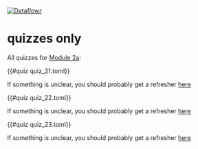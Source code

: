 [![Dataflowr](https://raw.githubusercontent.com/dataflowr/website/master/_assets/dataflowr_logo.png)](https://dataflowr.github.io/website/)

# quizzes only

All quizzes for [Module 2a](https://dataflowr.github.io/website/modules/2a-pytorch-tensors/):

{{#quiz quiz_21.toml}}

If something is unclear, you should probably get a refresher [here](./02_basics_runall.md#module-2-pytorch-tensors-and-automatic-differentiation)

{{#quiz quiz_22.toml}}

If something is unclear, you should probably get a refresher [here](./02_basics_runall.md#cuda)

{{#quiz quiz_23.toml}}

If something is unclear, you should probably get a refresher [here](./02_basics_runall.md#autograd-automatic-differentiation)